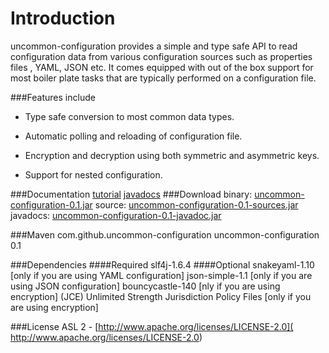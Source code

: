 # Introduction
uncommon-configuration provides a simple and type safe API to read configuration data from various configuration sources such as properties files , YAML, JSON etc. It comes equipped with out of the box
support for most boiler plate tasks that are typically performed on a configuration file.

###Features include

+ Type safe conversion to most common data types.

+ Automatic polling and reloading of configuration file.

+ Encryption and decryption using both symmetric and asymmetric keys.

+ Support for nested configuration.

###Documentation
           [tutorial](https://github.com/MuhammadAshraf/uncommon-configuration/wiki)
           [javadocs](http://muhammadashraf.github.com/uncommon-configuration/uncommon-configuration-0.1-javadoc/)
###Download
           binary: [uncommon-configuration-0.1.jar](https://oss.sonatype.org/service/local/repositories/releases/content/com/github/uncommon-configuration/uncommon-configuration/0.1/uncommon-configuration-0.1.jar)
           source: [uncommon-configuration-0.1-sources.jar](https://oss.sonatype.org/service/local/repositories/releases/content/com/github/uncommon-configuration/uncommon-configuration/0.1//uncommon-configuration-0.1-sources.jar)
           javadocs: [uncommon-configuration-0.1-javadoc.jar](https://oss.sonatype.org/service/local/repositories/releases/content/com/github/uncommon-configuration/uncommon-configuration/0.1//uncommon-configuration-0.1-javadoc.jar)

###Maven
           <dependency>
            <groupId>com.github.uncommon-configuration</groupId>
            <artifactId>uncommon-configuration</artifactId>
            <version>0.1</version>
           </dependency>

###Dependencies
####Required
           slf4j-1.6.4
####Optional
           snakeyaml-1.10  [only if you are using YAML configuration]
           json-simple-1.1 [only if you are using JSON configuration]
           bouncycastle-140 [nly if you are using encryption]
           (JCE) Unlimited Strength Jurisdiction Policy Files  [only if you are using encryption]

###License
ASL 2 -  [http://www.apache.org/licenses/LICENSE-2.0]( http://www.apache.org/licenses/LICENSE-2.0)
